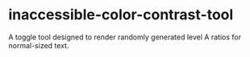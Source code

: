# inaccessible-color-contrast-tool
A toggle tool designed to render randomly generated level A ratios for normal-sized text.
